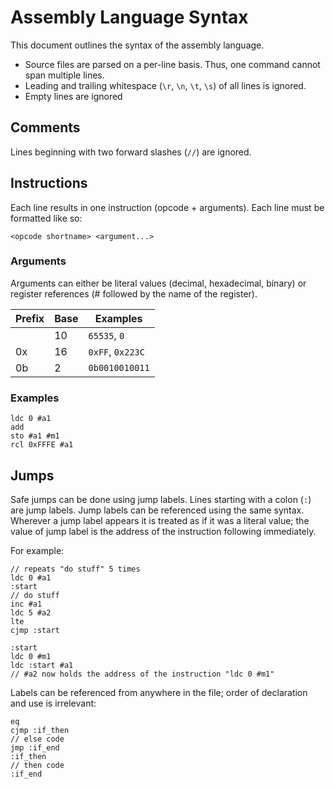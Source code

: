 # Assembly Language Syntax

This document outlines the syntax of the assembly language.

* Source files are parsed on a per-line basis. Thus, one command cannot span multiple lines.
* Leading and trailing whitespace (`\r`, `\n`, `\t`, `\s`) of all lines is ignored.
* Empty lines are ignored

## Comments

Lines beginning with two forward slashes (`//`) are ignored.

## Instructions

Each line results in one instruction (opcode + arguments). Each line must be formatted like so:

```
<opcode shortname> <argument...>
```

### Arguments

Arguments can either be literal values (decimal, hexadecimal, binary) or register references (# followed by the name of
the register).

|Prefix  |Base  |Examples        |
|--------|------|----------------|
|        |10    |`65535`, `0`    |
|0x      |16    |`0xFF`, `0x223C`|
|0b      |2     |`0b0010010011`  |

### Examples

```
ldc 0 #a1
add
sto #a1 #m1
rcl 0xFFFE #a1
```

## Jumps

Safe jumps can be done using jump labels. Lines starting with a colon (`:`) are jump labels.
Jump labels can be referenced using the same syntax. Wherever a jump label appears it is treated
as if it was a literal value; the value of jump label is the address of the instruction following immediately.

For example:

```
// repeats "do stuff" 5 times
ldc 0 #a1
:start
// do stuff
inc #a1
ldc 5 #a2
lte
cjmp :start
```

```
:start
ldc 0 #m1
ldc :start #a1
// #a2 now holds the address of the instruction "ldc 0 #m1"
```

Labels can be referenced from anywhere in the file; order of declaration and use is irrelevant:

```
eq
cjmp :if_then
// else code
jmp :if_end
:if_then
// then code
:if_end
```